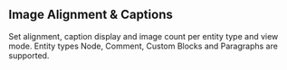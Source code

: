 ## Image Alignment & Captions

Set alignment, caption display and image count per entity type and view mode. Entity types Node, Comment, Custom Blocks and Paragraphs are supported.

